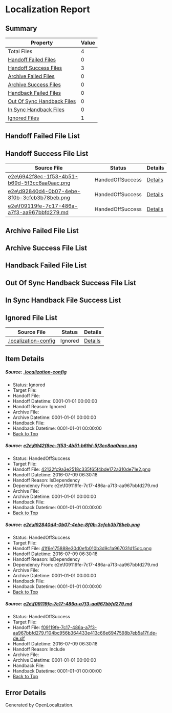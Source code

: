 # <a name='report-top'></a> Localization Report

## Summary
 Property | Value 
 -------- | ----- 
 Total Files | 4
[ Handoff Failed Files ](#handoff-failed-list)| 0
[ Handoff Success Files ](#handoff-success-list)| 3
[ Archive Failed Files ](#archive-failed-list)| 0
[ Archive Success Files ](#archive-success-list)| 0
[ Handback Failed Files ](#handback-failed-list)| 0
[ Out Of Sync Handback Files ](#outofsync-handback-success-list)| 0
[ In Sync Handback Files ](#insync-handback-success-list)| 0
[ Ignored Files ](#ignored-list)| 1

## <a name='handoff-failed-list'></a> Handoff Failed File List

## <a name='handoff-success-list'></a> Handoff Success File List
 Source File | Status | Details 
 ----------- | ------ | ------- 
 [e2e\6942f8ec-1f53-4b51-b69d-5f3cc8aa0aac.png](https://github.com/OpenLocalizationTestOrg/oltest/blob/117de050b402aea500377a1af53b17ff6b9c0c96/e2e/6942f8ec-1f53-4b51-b69d-5f3cc8aa0aac.png) | HandedOffSuccess | [Details](#42132fc9a3e2518c335f65f4bde172a310de71e21)
 [e2e\d92840d4-0b07-4ebe-8f0b-3cfcb3b78beb.png](https://github.com/OpenLocalizationTestOrg/oltest/blob/117de050b402aea500377a1af53b17ff6b9c0c96/e2e/d92840d4-0b07-4ebe-8f0b-3cfcb3b78beb.png) | HandedOffSuccess | [Details](#41f6e175888e30d0efb010b3d9c1a967031d15dc2)
 [e2e\f09119fe-7c17-486a-a7f3-aa967bbfd279.md](https://github.com/OpenLocalizationTestOrg/oltest/blob/117de050b402aea500377a1af53b17ff6b9c0c96/e2e/f09119fe-7c17-486a-a7f3-aa967bbfd279.md) | HandedOffSuccess | [Details](#aac354be514f677f82fbedd3dc0803351e31e57e3)

## <a name='archive-failed-list'></a> Archive Failed File List

## <a name='archive-success-list'></a> Archive Success File List

## <a name='handback-failed-list'></a> Handback Failed File List

## <a name='outofsync-handback-success-list'></a> Out Of Sync Handback Success File List

## <a name='insync-handback-success-list'></a> In Sync Handback File Success List

## <a name='ignored-list'></a> Ignored File List
 Source File | Status | Details 
 ----------- | ------ | ------- 
 [.localization-config](https://github.com/OpenLocalizationTestOrg/oltest/blob/117de050b402aea500377a1af53b17ff6b9c0c96/.localization-config) | Ignored | [Details](#3d4f252ac210baf56311d7e97dcc2db10974dbd20)

## Item Details
##### <a name='3d4f252ac210baf56311d7e97dcc2db10974dbd20'></a> Source: [.localization-config](https://github.com/OpenLocalizationTestOrg/oltest/blob/117de050b402aea500377a1af53b17ff6b9c0c96/.localization-config)
* Status: Ignored
* Target File: 
* Handoff File: 
* Handoff Datetime: 0001-01-01 00:00:00
* Handoff Reason: Ignored
* Archive File: 
* Archive Datetime: 0001-01-01 00:00:00
* Handback File: 
* Handback Datetime: 0001-01-01 00:00:00
* [Back to Top](#report-top)

##### <a name='42132fc9a3e2518c335f65f4bde172a310de71e21'></a> Source: [e2e\6942f8ec-1f53-4b51-b69d-5f3cc8aa0aac.png](https://github.com/OpenLocalizationTestOrg/oltest/blob/117de050b402aea500377a1af53b17ff6b9c0c96/e2e/6942f8ec-1f53-4b51-b69d-5f3cc8aa0aac.png)
* Status: HandedOffSuccess
* Target File: 
* Handoff File: [42132fc9a3e2518c335f65f4bde172a310de71e2.png](https://github.com/OpenLocalizationTestOrg/olhandoff-e2e/blob/dc521ad5bcc49d89ecf350fc0a843f4a33072240/ol-handoff/OpenLocalizationTestOrg/oltest-dede-fly/ci/ht/42132fc9a3e2518c335f65f4bde172a310de71e2.png)
* Handoff Datetime: 2016-07-09 06:30:18
* Handoff Reason: IsDependency
* Dependency From: e2e\f09119fe-7c17-486a-a7f3-aa967bbfd279.md
* Archive File: 
* Archive Datetime: 0001-01-01 00:00:00
* Handback File: 
* Handback Datetime: 0001-01-01 00:00:00
* [Back to Top](#report-top)

##### <a name='41f6e175888e30d0efb010b3d9c1a967031d15dc2'></a> Source: [e2e\d92840d4-0b07-4ebe-8f0b-3cfcb3b78beb.png](https://github.com/OpenLocalizationTestOrg/oltest/blob/117de050b402aea500377a1af53b17ff6b9c0c96/e2e/d92840d4-0b07-4ebe-8f0b-3cfcb3b78beb.png)
* Status: HandedOffSuccess
* Target File: 
* Handoff File: [41f6e175888e30d0efb010b3d9c1a967031d15dc.png](https://github.com/OpenLocalizationTestOrg/olhandoff-e2e/blob/dc521ad5bcc49d89ecf350fc0a843f4a33072240/ol-handoff/OpenLocalizationTestOrg/oltest-dede-fly/ci/ht/41f6e175888e30d0efb010b3d9c1a967031d15dc.png)
* Handoff Datetime: 2016-07-09 06:30:18
* Handoff Reason: IsDependency
* Dependency From: e2e\f09119fe-7c17-486a-a7f3-aa967bbfd279.md
* Archive File: 
* Archive Datetime: 0001-01-01 00:00:00
* Handback File: 
* Handback Datetime: 0001-01-01 00:00:00
* [Back to Top](#report-top)

##### <a name='aac354be514f677f82fbedd3dc0803351e31e57e3'></a> Source: [e2e\f09119fe-7c17-486a-a7f3-aa967bbfd279.md](https://github.com/OpenLocalizationTestOrg/oltest/blob/117de050b402aea500377a1af53b17ff6b9c0c96/e2e/f09119fe-7c17-486a-a7f3-aa967bbfd279.md)
* Status: HandedOffSuccess
* Target File: 
* Handoff File: [f09119fe-7c17-486a-a7f3-aa967bbfd279.f104bc956b364433e413c66e6947598b7eb5a17f.de-de.xlf](https://github.com/OpenLocalizationTestOrg/olhandoff-e2e/blob/dc521ad5bcc49d89ecf350fc0a843f4a33072240/ol-handoff/OpenLocalizationTestOrg/oltest-dede-fly/ci/ht/f09119fe-7c17-486a-a7f3-aa967bbfd279.f104bc956b364433e413c66e6947598b7eb5a17f.de-de.xlf)
* Handoff Datetime: 2016-07-09 06:30:18
* Handoff Reason: Include
* Archive File: 
* Archive Datetime: 0001-01-01 00:00:00
* Handback File: 
* Handback Datetime: 0001-01-01 00:00:00
* [Back to Top](#report-top)


## Error Details

Generated by OpenLocalization.
